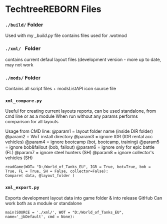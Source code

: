 # TechtreeREBORN Files

### ``` ./build/ ``` Folder
Used with my *_build.py* file contains files used for .wotmod  

###  ``` ./xml/  ``` Folder
contains current defaul layout files (development version - more up to date, may not work

### ``` ./mods/ ``` Folder
Contains all script files + modsListAPI icon source file

### ``` xml_compare.py ```

Useful for creating current layouts reports, can be used standalone, from cmd line or as a module
When run without any params performs comparison for all layouts

  Usage from CMD line:
      @param1 = layout folder name (inside DIR folder)
      @param2 = WoT install directory
      @param3 = ignore IGR (IGR rental acc vehicles)
      @param4 = ignore bootcamp (bot, bootcamp, training)
      @param5 = ignore bob&fallout (bob, fallout)
      @param6 = ignore only for epic battle (FL)
      @param7 = ignore steel hunters (SH)
      @param8 = ignore collector's vehicles (SH)
            
    readGame(WOT= "D:/World_of_Tanks_EU", IGR = True, bot=True, bob = True, FL = True, SH = False, collector=False):
    Compare( data, @layout_folder )
  
### ``` xml_export.py ``` 

Exports development layout data into game folder & into release GitHub
Can work both as a module or standalone

    main(SOURCE = './xml/', WOT = "D:/World_of_Tanks_EU", name='_jbDefault', cmd = None):



